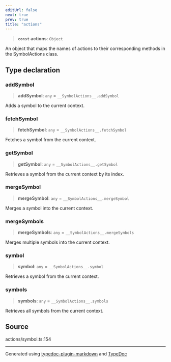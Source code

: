 ```yaml
---
editUrl: false
next: true
prev: true
title: "actions"
---
```


> **`const`** **actions**: `Object`

An object that maps the names of actions to their corresponding methods in the SymbolActions class.

## Type declaration

### addSymbol

> **addSymbol**: `any` = `__SymbolActions__.addSymbol`

Adds a symbol to the current context.

### fetchSymbol

> **fetchSymbol**: `any` = `__SymbolActions__.fetchSymbol`

Fetches a symbol from the current context.

### getSymbol

> **getSymbol**: `any` = `__SymbolActions__.getSymbol`

Retrieves a symbol from the current context by its index.

### mergeSymbol

> **mergeSymbol**: `any` = `__SymbolActions__.mergeSymbol`

Merges a symbol into the current context.

### mergeSymbols

> **mergeSymbols**: `any` = `__SymbolActions__.mergeSymbols`

Merges multiple symbols into the current context.

### symbol

> **symbol**: `any` = `__SymbolActions__.symbol`

Retrieves a symbol from the current context.

### symbols

> **symbols**: `any` = `__SymbolActions__.symbols`

Retrieves all symbols from the current context.

## Source

actions/symbol.ts:154

***

Generated using [typedoc-plugin-markdown](https://www.npmjs.com/package/typedoc-plugin-markdown) and [TypeDoc](https://typedoc.org/)

